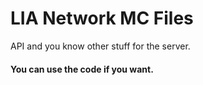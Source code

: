 # LIA Network MC Files
API and you know other stuff for the server.

#### You can use the code if you want.
